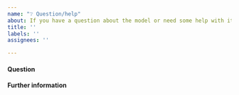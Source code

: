 ```yaml
---
name: "❔ Question/help"
about: If you have a question about the model or need some help with its use.
title: ''
labels: ''
assignees: ''

---
```


<!-- Note: Based on issue templates for standard-GEMs (e.g., Human-GEM, Yeast-GEM). -->

<!-- Note: Please search to see if an issue already exists for the bug you encountered. -->

#### Question 
<!-- Write down your concise question. If you have run into a problem with the model, or have a specific suggestion on how to change the model, it is better to use the "Bug report" or "Propose curation" issue types (link to change this is above "Title").  -->

#### Further information 
<!-- Provide any further information that might be useful to consider. Any links or references that may help to answer your question?  -->

